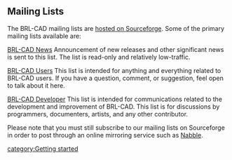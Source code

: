 ## Mailing Lists

The BRL-CAD mailing lists are [hosted on
Sourceforge](https://sourceforge.net/mail/?group_id=105292). Some of the
primary mailing lists available are:

[BRL-CAD News](https://lists.sourceforge.net/lists/listinfo/brlcad-news)
Announcement of new releases and other significant news is sent to this
list. The list is read-only and relatively low-traffic.

<!-- -->

[BRL-CAD Users](https://lists.sourceforge.net/lists/listinfo/brlcad-users)
This list is intended for anything and everything related to BRL-CAD
users. If you have a question, comment, or suggestion, feel open to talk
about it here.

<!-- -->

[BRL-CAD Developer](https://lists.sourceforge.net/lists/listinfo/brlcad-devel)
This list is intended for communications related to the development and
improvement of BRL-CAD. This list is for discussions by programmers,
documenters, artists, and any other contributor.

Please note that you must still subscribe to our mailing lists on
Sourceforge in order to post through an online mirroring service such as
[Nabble](http://old.nabble.com/BRL-CAD-f3277.html).

[category:Getting started](category:Getting_started "wikilink")